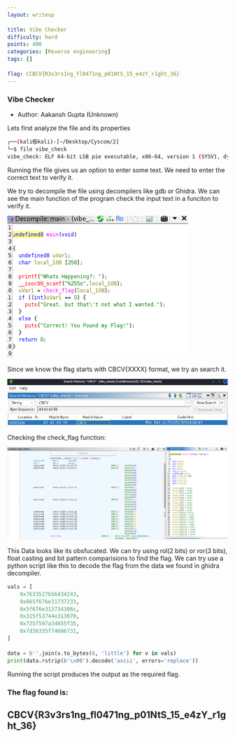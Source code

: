```yaml
---
layout: writeup

title: Vibe Checker
difficulty: hard
points: 400
categories: [Reverse engineering]
tags: []

flag: CCBCV{R3v3rs1ng_fl0471ng_p01NtS_15_e4zY_r1ght_36}
---
```


### Vibe Checker

* Author: Aakansh Gupta (Unknown)

Lets first analyze the file and its properties

```bash
┌──(kali㉿kali)-[~/Desktop/Cyscom/2]
└─$ file vibe_check                                                                                                                                          
vibe_check: ELF 64-bit LSB pie executable, x86-64, version 1 (SYSV), dynamically linked, interpreter /lib64/ld-linux-x86-64.so.2, BuildID[sha1]=11ea52dad9c5aa10a5ff59d416fb7210aa3359e9, for GNU/Linux 3.2.0, not stripped

```

Running the file gives us an option to enter some text. We need to enter the correct text to verify it.

We try to decompile the file using decompilers like gdb or Ghidra. We can see the main function of the program check the input text in a funciton to verify it. 

<img src="./images/vibefile.png" />

Since we know the flag starts with CBCV{XXXX} format, we try an search it.

<img src="./images/searchvibe.png" />

Checking the check_flag function:

<img src="./images/stackvibe.png" />


This Data looks like its obsfucated. We can try using rol(2 bits) or ror(3 bits), float casting and bit pattern comparisions to find the flag.
We can try use a python script like this to decode the flag from the data we found in ghidra decompiler.

```python
vals = [
    0x7633527b56434243,
    0x665f676e31737233,
    0x5f676e313734306c,
    0x315f53744e313070,
    0x725f597a34655f35,
    0x7d36335f74686731,
]

data = b''.join(v.to_bytes(8, 'little') for v in vals)
print(data.rstrip(b'\x00').decode('ascii', errors='replace'))
```

Running the script produces the output as the required flag.

### The flag found is:
## CBCV{R3v3rs1ng_fl0471ng_p01NtS_15_e4zY_r1ght_36}

